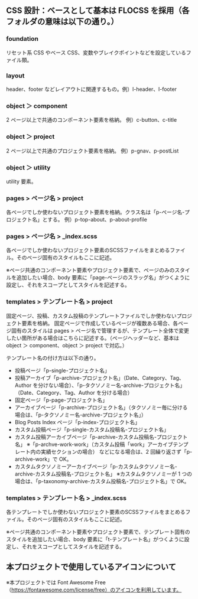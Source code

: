 ## CSS 設計：ベースとして基本は FLOCSS を採用（各フォルダの意味は以下の通り。）

### foundation

リセット系 CSS やベース CSS、変数やブレイクポイントなどを設定しているファイル類。

### layout

header、footer などレイアウトに関連するもの。例）l-header、l-footer

### object ＞ component

2 ページ以上で共通のコンポーネント要素を格納。 例）c-button、c-title

### object ＞ project

2 ページ以上で共通のプロジェクト要素を格納。 例）p-gnav、p-postList

### object ＞ utility

utility 要素。

### pages > ページ名 > project

各ページでしか使わないプロジェクト要素を格納。クラス名は「p-ページ名-プロジェクト名」とする。 例）p-top-about、p-about-profile

### pages > ページ名 > \_index.scss

各ページでしか使わないプロジェクト要素のSCSSファイルをまとめるファイル。そのページ固有のスタイルもここに記述。

※ページ共通のコンポーネント要素やプロジェクト要素で、ページのみのスタイルを追加したい場合、body 要素に「page-ページのスラッグ名」がつくように設定し、それをスコープとしてスタイルを記述する。

### templates > テンプレート名 > project

固定ページ、投稿、カスタム投稿のテンプレートファイルでしか使わないプロジェクト要素を格納。
固定ページで作成しているページが複数ある場合、各ページ固有のスタイルは pages > ページ名で管理するが、テンプレート全体で変更したい箇所がある場合はこちらに記述する。（ページヘッダーなど、基本は object ＞ component、object ＞ project で対応。）

テンプレート名の付け方は以下の通り。

- 投稿ページ「p-single-プロジェクト名」
- 投稿アーカイブ「p-archive-プロジェクト名」（Date、Category、Tag、Author を分けない場合）、「p-タクソノミー名-archive-プロジェクト名」（Date、Category、Tag、Author を分ける場合）
- 固定ページ「p-page-プロジェクト名」
- アーカイブページ「p-archive-プロジェクト名」（タクソノミー毎に分ける場合は、「p-タクソノミー名-archive-プロジェクト名」）
- Blog Posts Index ページ「p-index-プロジェクト名」
- カスタム投稿ページ「p-single-カスタム投稿名-プロジェクト名」
- カスタム投稿アーカイブページ「p-archive-カスタム投稿名-プロジェクト名」
  ※「p-archve-work-work」（カスタム投稿「work」アーカイブテンプレート内の実績セクションの場合） などになる場合は、2 回繰り返さず「p-archive-work」で OK。
- カスタムタクソノミーアーカイブページ「p-カスタムタクソノミー名-archive-カスタム投稿名-プロジェクト名」
  ※カスタムタクソノミーが 1 つの場合は、「p-taxonomy-archive-カスタム投稿名-プロジェクト名」で OK。

### templates > テンプレート名 > \_index.scss

各テンプレートでしか使わないプロジェクト要素のSCSSファイルをまとめるファイル。そのページ固有のスタイルもここに記述。

※ページ共通のコンポーネント要素やプロジェクト要素で、テンプレート固有のスタイルを追加したい場合、body 要素に「t-テンプレート名」がつくように設定し、それをスコープとしてスタイルを記述する。

## 本プロジェクトで使用しているアイコンについて

※本プロジェクトでは Font Awesome Free（https://fontawesome.com/license/free）のアイコンを利用しています。
